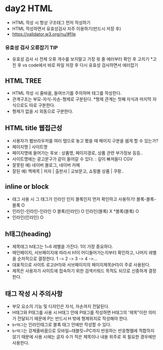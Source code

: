 # day2 HTML
* HTML 작성 시 항상 구조태그 먼저 작성하기
* HTML 작성하면서 유효성검사 자주 이용하기(반드시 저장 후)
* https://validator.w3.org/nu/#file
### 유효성 검사 오류잡기 TIP
* 유효성 검사 시 전체 오류 개수를 보지말고 가장 윗 줄 에러부터 확인 후 고치기
*고친 후 vs code에서 바로 파일 저장 후 다시 유효성 검사하면서 에러잡기
## HTML TREE
* HTML 작성 시 줄바꿈, 들여쓰기를 주의하며 태그를 작성한다.
* 관계구조는 부모-자식-자손-형제로 구분된다.
*형제 관계는 첫째 자식과 마지막 자식으로도 따로 구분한다.
* 형제가 없을 시 외동으로 구분한다.
## HTML title 웹접근성
* 사용자가 웹브라우저를 여러 탭으로 놓고 봤을 때 페이지 구분을 쉡게 할 수 있는가?
* 페이지명 | 사이트명
* 페이지명에 들어가는 후보 : 상품명, 페이지경로, 상품 관련 부가정보 등등..
* 사이트명에는 광고문구가 같이 들어갈 수 있다. : 깊이 빠져들다 CGV 
* 잘못된 예) 네이버 블로그, 네이버 카페
* 잘된 예) 책제목 | 저자 | 출판사 | 교보문고, 쇼핑몰 상품 | 쿠팡..
## inline or block
* 태그 사용 시 그 태그가 인라인 인지 블록인지 먼저 확인하고 사용하기!
블록-블록-블록 O
* 인라인-인라인-인라인 O
블록(인라인) O
인라인(블록) X
*블록(블록) O
* 인라인(인라인) O
## h태그(heading)
* 제목태그 h태그는 1~6 레벨을 가진다. 1이 가장 중요하다.
* 메인페이지, 서브페이지에 따라서 h1이 어디들어가는지부터 확인하고, 나머지 레벨을 순차적으로 결정한다. 1 -> 2 -> 3 -> 4 ->...
* 대표적으로 사이트 로고(H1)와 서브페이지의 페이지제목(H1)이 주로 사용된다.
* 제목은 사용자가 사이트에 접속하기 위한 검색키워드 목적도 되므로 신중하게 결정한다.
## 태그 작성 시 주의사항
* 부모 요소의 기능 및 디자인은 자식, 자손까지 전달된다.
* H태그와 P태그를 사용 시 H태그 안에 P태그를 작성하면 H태그의 '제목"이란 의미가 전달되기 때문에 P는 반드시 H 밖에 형제위치로 작성해야 한다.
* `br태그`는 인라인태그로 블록 태그 안에만 작성할 수 있다.
* `br태그`는 강제줄바꿈으로 모바일~태블릿~PC까지 반응하는 반응형웹에 적합하지 않기 때문에 사용 시에는 글자 수가 적은 제목이나 내용 위주로 꼭 필요한 경우에만 사용한다.